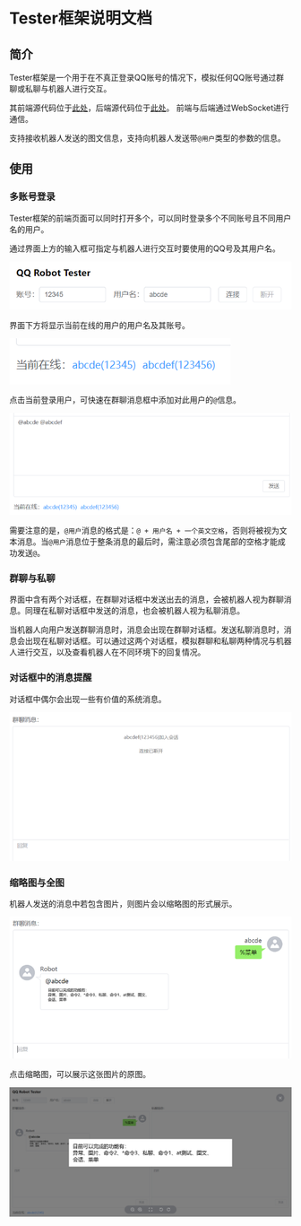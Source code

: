 # Tester框架说明文档

## 简介
Tester框架是一个用于在不真正登录QQ账号的情况下，模拟任何QQ账号通过群聊或私聊与机器人进行交互。

其前端源代码位于[此处](../qqrobot-spring-boot-starter/web/tester)，后端源代码位于[此处](../qqrobot-spring-boot-starter/src/main/java/de/honoka/qqrobot/framework/impl/tester)。 前端与后端通过WebSocket进行通信。

支持接收机器人发送的图文信息，支持向机器人发送带`@用户`类型的参数的信息。

## 使用
### 多账号登录
Tester框架的前端页面可以同时打开多个，可以同时登录多个不同账号且不同用户名的用户。

通过界面上方的输入框可指定与机器人进行交互时要使用的QQ号及其用户名。

![](./img/test-framework/1.png)

界面下方将显示当前在线的用户的用户名及其账号。

![](./img/test-framework/2.png)

点击当前登录用户，可快速在群聊消息框中添加对此用户的`@`信息。

![](./img/test-framework/3.png)

需要注意的是，`@用户`消息的格式是：`@ + 用户名 + 一个英文空格`，否则将被视为文本消息。当`@用户`消息位于整条消息的最后时，需注意必须包含尾部的空格才能成功发送`@`。

### 群聊与私聊
界面中含有两个对话框，在群聊对话框中发送出去的消息，会被机器人视为群聊消息。同理在私聊对话框中发送的消息，也会被机器人视为私聊消息。

当机器人向用户发送群聊消息时，消息会出现在群聊对话框。发送私聊消息时，消息会出现在私聊对话框。可以通过这两个对话框，模拟群聊和私聊两种情况与机器人进行交互，以及查看机器人在不同环境下的回复情况。

### 对话框中的消息提醒
对话框中偶尔会出现一些有价值的系统消息。

![](./img/test-framework/4.png)

### 缩略图与全图
机器人发送的消息中若包含图片，则图片会以缩略图的形式展示。

![](./img/test-framework/5.png)

点击缩略图，可以展示这张图片的原图。

![](./img/test-framework/6.png)
